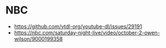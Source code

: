 # NBC

- https://github.com/ytdl-org/youtube-dl/issues/29191
- https://nbc.com/saturday-night-live/video/october-2-owen-wilson/9000199358
